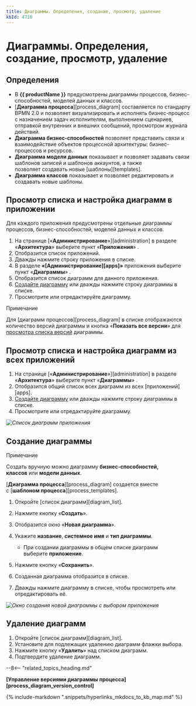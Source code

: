 ```yaml
---
title: Диаграммы. Определения, создание, просмотр, удаление
kbId: 4710
---
```


# Диаграммы. Определения, создание, просмотр, удаление

## Определения

- В **{{ productName }}** предусмотрены диаграммы процессов, бизнес-способностей, моделей данных и классов.
- [**Диаграмма процесса**][process_diagram] составляется по стандарту BPMN 2.0 и позволяет визуализировать и исполнять бизнес-процесс с назначением задач исполнителям, выполнением сценариев, отправкой внутренних и внешних сообщений, просмотром журнала действий.
- **Диаграмма бизнес-способностей** позволяет представить связи и взаимодействие объектов процессной архитектуры: бизнес-процессов и ресурсов.
- **Диаграмма модели данных** показывает и позволяет задавать связи шаблонов записей и шаблонов аккаунтов, а также позволяет создавать новые [шаблоны][templates].
- **Диаграмма классов** показывает и позволяет редактировать и создавать новые шаблоны.

## Просмотр списка и настройка диаграмм в приложении

Для каждого приложения предусмотрены отдельные диаграммы процессов, бизнес-способностей, моделей данных и классов.

1. На странице [«**Администрирование**»][administration] в разделе «**Архитектура**» выберите пункт «**Приложения**» *‌*.
2. Отобразится список приложений.
3. Дважды нажмите строку приложения в списке.
4. В разделе **«[Администрирование][apps]»** приложения выберите пункт «**Диаграммы**» *‌*.
5. Отобразится список диаграмм для данного приложения.
6. [Создайте диаграмму](#diagram_creation) или дважды нажмите строку диаграммы в списке.
7. Просмотрите или отредактируйте диаграмму.

Примечание

Для [диаграмм процессов][process_diagram] в списке отображаются количество версий диаграммы и кнопка «**Показать все версии**» для [просмотра списка версий](process_diagram/process_diagram_version_control.html#diagram_version_list_view) диаграммы.

## Просмотр списка и настройка диаграмм из всех приложений

1. На странице [«**Администрирование**»][administration] в разделе «**Архитектура**» выберите пункт «**Диаграммы**» *‌*‌.
2. Отобразится общий список всех диаграмм из всех [приложений][apps].
3. [Создайте диаграмму](#diagram_creation) или дважды нажмите строку диаграммы в списке.
4. Просмотрите или отредактируйте диаграмму.

_![Список диаграмм приложения](https://kb.comindware.ru/assets/diagram_list.png)_

## Создание диаграммы

Примечание

Создать вручную можно диаграмму **бизнес-способностей, классов** или **модели данных**.

[**Диаграмма процесса**][process_diagram] создается вместе с [**шаблоном процесса**][process_templates].

1. Откройте [список диаграмм][diagram_list].
2. Нажмите кнопку «**Создать**».
3. Отобразится окно «**Новая диаграмма**».
4. Укажите **название**, **системное имя** и **тип диаграммы**.

    - При создании диаграммы в общем списке диаграмм выберите **приложение**.
5. Нажмите кнопку «**Сохранить**».
6. Созданная диаграмма отобразится в списке.
7. Дважды нажмите диаграмму в списке, чтобы просмотреть или отредактировать её.

_![Окно создания новой диаграммы с выбором приложения](https://kb.comindware.ru/assets/diagram_creation_with_app_selection.png)_

## Удаление диаграмм

1. Откройте [список диаграмм][diagram_list].
2. Установите для подлежащих удалению диаграмм флажки выбора.
3. Нажмите кнопку «**Удалить**» над списком диаграмм.
4. Подтвердите удаление диаграмм.

--8<-- "related_topics_heading.md"

**[Управление версиями диаграммы процесса][process_diagram_version_control]**

{% include-markdown ".snippets/hyperlinks_mkdocs_to_kb_map.md" %}
